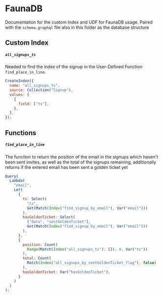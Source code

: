 # FaunaDB

Documentation for the custom Index and UDF for FaunaDB usage. Paired with the `schema.graphql` file also in this folder as the database structure

## Custom Index

##### `all_signups_ts`

Needed to find the index of the signup in the User-Defined Function `find_place_in_line`.

```js
CreateIndex({
  name: "all_signups_ts",
  source: Collection("Signup"),
  values: [
    {
      field: ["ts"],
    },
  ],
});
```

## Functions

##### `find_place_in_line`

The function to return the position of the email in the signups which haven't been sent invites, as well as the total of the signups remaining, additionally returns if the entered email has been sent a golden ticket yet

```js
Query(
  Lambda(
    "email",
    Let(
      {
        ts: Select(
          "ts",
          Get(Match(Index("find_signup_by_email"), Var("email")))
        ),
        hasGoldenTicket: Select(
          ["data", "sentGoldenTicket"],
          Get(Match(Index("find_signup_by_email"), Var("email")))
        ),
      },
      {
        position: Count(
          Range(Match(Index("all_signups_ts"), []), 0, Var("ts"))
        ),
        total: Count(
          Match(Index("all_signups_by_sentGoldenTicket_flag"), false)
        ),
        hasGoldenTicket: Var("hasGoldenTicket"),
      }
    )
  )
);
```
